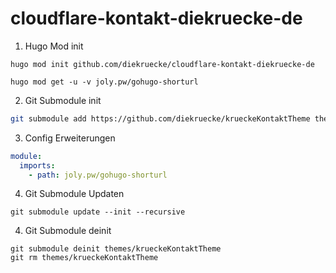# cloudflare-kontakt-diekruecke-de

1. Hugo Mod init

  ```shell
  hugo mod init github.com/diekruecke/cloudflare-kontakt-diekruecke-de

  hugo mod get -u -v joly.pw/gohugo-shorturl
  ```

2. Git Submodule init

  ```bash
  git submodule add https://github.com/diekruecke/krueckeKontaktTheme themes/krueckeKontaktTheme
  ```

3. Config Erweiterungen

  ```yaml
  module:
    imports:
      - path: joly.pw/gohugo-shorturl
  ```

4. Git Submodule Updaten

  ```shell
  git submodule update --init --recursive
  ```

4. Git Submodule deinit

  ```shell
  git submodule deinit themes/krueckeKontaktTheme
  git rm themes/krueckeKontaktTheme
  ```


